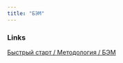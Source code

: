 ```yaml
---
title: "БЭМ"
---
```


### Links
[Быстрый старт / Методология / БЭМ](https://ru.bem.info/methodology/quick-start/)
